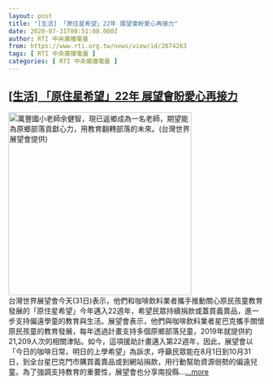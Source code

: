 ```yaml
---
layout: post
title: "[生活] 「原住星希望」22年 展望會盼愛心再接力"
date: 2020-07-31T08:51:08.000Z
author: RTI 中央廣播電臺
from: https://www.rti.org.tw/news/view/id/2074263
tags: [ RTI 中央廣播電臺 ]
categories: [ RTI 中央廣播電臺 ]
---
```

<!--1596185468000-->
[[生活] 「原住星希望」22年 展望會盼愛心再接力](https://www.rti.org.tw/news/view/id/2074263)
------

<div>
<img src="https://static.rti.org.tw/assets/thumbnails/2020/07/31/612f4bf49f788c7c71fb42001db66287.jpg" width="360" alt="萬豐國小老師余健智，現已返鄉成為一名老師，期望能為原鄉部落貢獻心力，用教育翻轉部落的未來。(台灣世界展望會提供)" title="萬豐國小老師余健智，現已返鄉成為一名老師，期望能為原鄉部落貢獻心力，用教育翻轉部落的未來。(台灣世界展望會提供)"><br>台灣世界展望會今天(31日)表示，他們和咖啡飲料業者攜手推動關心原民孩童教育發展的「原住星希望」今年邁入22週年，希望民眾持續捐款或蓋買義賣品，進一步支持偏遠學童的教育與生活。展望會表示，他們與咖啡飲料業者星巴克攜手關懷原民孩童的教育發展，每年透過計畫支持多個原鄉部落兒童，2019年就提供約21,209人次的相關津貼。如今，這項援助計畫邁入第22週年，因此，展望會以「今日的咖啡日常，明日的上學希望」為訴求，呼籲民眾能在8月1日到10月31日，到全台星巴克門市購買義賣品或到網站捐款，用行動幫助資源弱勢的偏遠兒童。為了強調支持教育的重要性，展望會也分享南投縣...<a target="_blank" href="https://www.rti.org.tw/news/view/id/2074263">...more</a>
</div>
